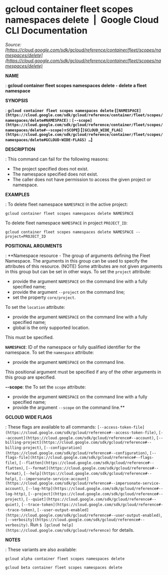 # gcloud container fleet scopes namespaces delete  |  Google Cloud CLI Documentation

*Source: [https://cloud.google.com/sdk/gcloud/reference/container/fleet/scopes/namespaces/delete](https://cloud.google.com/sdk/gcloud/reference/container/fleet/scopes/namespaces/delete)*

**NAME**

: **gcloud container fleet scopes namespaces delete - delete a fleet namespace**

**SYNOPSIS**

: **`gcloud container fleet scopes namespaces delete` (`[NAMESPACE](https://cloud.google.com/sdk/gcloud/reference/container/fleet/scopes/namespaces/delete#NAMESPACE)` : `[--scope](https://cloud.google.com/sdk/gcloud/reference/container/fleet/scopes/namespaces/delete#--scope)`=`SCOPE`) [`[GCLOUD_WIDE_FLAG](https://cloud.google.com/sdk/gcloud/reference/container/fleet/scopes/namespaces/delete#GCLOUD-WIDE-FLAGS) …`]**

**DESCRIPTION**

: This command can fail for the following reasons:

- The project specified does not exist.
- The namespace specified does not exist.
- The caller does not have permission to access the given project or namespace.

**EXAMPLES**

: To delete fleet namespace `NAMESPACE` in the active project:

```
gcloud container fleet scopes namespaces delete NAMESPACE
```

To delete fleet namespace `NAMESPACE` in project
`PROJECT_ID`:

```
gcloud container fleet scopes namespaces delete NAMESPACE --project=PROJECT_ID
```

**POSITIONAL ARGUMENTS**

: **Namespace resource - The group of arguments defining the Fleet Namespace. The
arguments in this group can be used to specify the attributes of this resource.
(NOTE) Some attributes are not given arguments in this group but can be set in
other ways.
To set the `project` attribute:

- provide the argument `NAMESPACE` on the command line with a fully
specified name;
- provide the argument `--project` on the command line;
- set the property `core/project`.

To set the `location` attribute:

- provide the argument `NAMESPACE` on the command line with a fully
specified name;
- global is the only supported location.

This must be specified.

**`NAMESPACE`**:
ID of the namespace or fully qualified identifier for the namespace.
To set the `namespace` attribute:

- provide the argument `NAMESPACE` on the command line.

This positional argument must be specified if any of the other arguments in this
group are specified.

**--scope**:
the
To set the `scope` attribute:

- provide the argument `NAMESPACE` on the command line with a fully
specified name;
- provide the argument `--scope` on the command line.**

**GCLOUD WIDE FLAGS**

: These flags are available to all commands: `[--access-token-file](https://cloud.google.com/sdk/gcloud/reference#--access-token-file)`,
`[--account](https://cloud.google.com/sdk/gcloud/reference#--account)`, `[--billing-project](https://cloud.google.com/sdk/gcloud/reference#--billing-project)`,
`[--configuration](https://cloud.google.com/sdk/gcloud/reference#--configuration)`,
`[--flags-file](https://cloud.google.com/sdk/gcloud/reference#--flags-file)`,
`[--flatten](https://cloud.google.com/sdk/gcloud/reference#--flatten)`, `[--format](https://cloud.google.com/sdk/gcloud/reference#--format)`, `[--help](https://cloud.google.com/sdk/gcloud/reference#--help)`, `[--impersonate-service-account](https://cloud.google.com/sdk/gcloud/reference#--impersonate-service-account)`,
`[--log-http](https://cloud.google.com/sdk/gcloud/reference#--log-http)`,
`[--project](https://cloud.google.com/sdk/gcloud/reference#--project)`, `[--quiet](https://cloud.google.com/sdk/gcloud/reference#--quiet)`, `[--trace-token](https://cloud.google.com/sdk/gcloud/reference#--trace-token)`, `[--user-output-enabled](https://cloud.google.com/sdk/gcloud/reference#--user-output-enabled)`,
`[--verbosity](https://cloud.google.com/sdk/gcloud/reference#--verbosity)`.
Run `$ [gcloud help](https://cloud.google.com/sdk/gcloud/reference)` for details.

**NOTES**

: These variants are also available:

```
gcloud alpha container fleet scopes namespaces delete
```

```
gcloud beta container fleet scopes namespaces delete
```